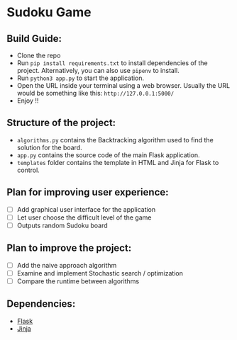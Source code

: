 # Sudoku Game


## Build Guide:
+ Clone the repo
+ Run `pip install requirements.txt` to install dependencies of the project. Alternatively, you can also use `pipenv` to install.
+ Run `python3 app.py` to start the application.
+ Open the URL inside your terminal using a web browser. Usually the URL would be something like this: `http://127.0.0.1:5000/`
+ Enjoy !!

## Structure of the project:
+ `algorithms.py` contains the Backtracking algorithm used to find the solution for the board.
+ `app.py` contains the source code of the main Flask application.
+ `templates` folder contains the template in HTML and Jinja for Flask to control.

## Plan for improving user experience:
- [ ] Add graphical user interface for the application
- [ ] Let user choose the difficult level of the game
- [ ] Outputs random Sudoku board 

## Plan to improve the project:
- [ ] Add the naive approach algorithm
- [ ] Examine and implement Stochastic search / optimization
- [ ] Compare the runtime between algorithms

## Dependencies:
+ [Flask](https://flask.palletsprojects.com/en/1.1.x/)
+ [Jinja](https://jinja.palletsprojects.com/en/2.11.x/)

